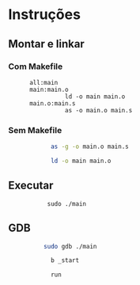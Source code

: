 # Instruções


## Montar e linkar

### Com Makefile

          all:main
          main:main.o
                    ld -o main main.o
          main.o:main.s
                    as -o main.o main.s

          
### Sem Makefile
```sh
            as -g -o main.o main.s
```
          
```sh
            ld -o main main.o
```

## Executar
               sudo ./main
          
## GDB
```sh
          sudo gdb ./main
```
          
```sh
            b _start
```
```sh
            run
```
